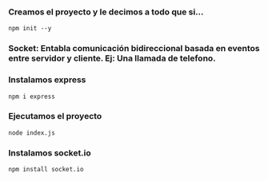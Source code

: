 ### Creamos el proyecto y le decimos a todo que si...    
    npm init --y

### Socket: Entabla comunicación bidireccional basada en eventos entre servidor y cliente. Ej: Una llamada de telefono.

### Instalamos express
    npm i express

### Ejecutamos el proyecto
    node index.js

### Instalamos socket.io
    npm install socket.io